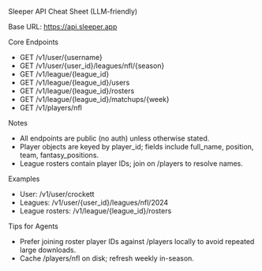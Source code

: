 Sleeper API Cheat Sheet (LLM-friendly)

Base URL: https://api.sleeper.app

Core Endpoints
- GET /v1/user/{username}
- GET /v1/user/{user_id}/leagues/nfl/{season}
- GET /v1/league/{league_id}
- GET /v1/league/{league_id}/users
- GET /v1/league/{league_id}/rosters
- GET /v1/league/{league_id}/matchups/{week}
- GET /v1/players/nfl

Notes
- All endpoints are public (no auth) unless otherwise stated.
- Player objects are keyed by player_id; fields include full_name, position, team, fantasy_positions.
- League rosters contain player IDs; join on /players to resolve names.

Examples
- User: /v1/user/crockett
- Leagues: /v1/user/{user_id}/leagues/nfl/2024
- League rosters: /v1/league/{league_id}/rosters

Tips for Agents
- Prefer joining roster player IDs against /players locally to avoid repeated large downloads.
- Cache /players/nfl on disk; refresh weekly in-season.

